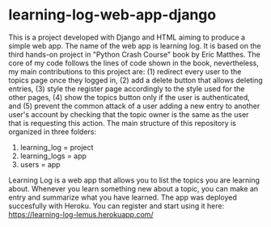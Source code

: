 # learning-log-web-app-django
This is a project developed with Django and HTML aiming to produce a simple web app. The name of the web app is learning log. It is based on the third hands-on project in "Python Crash Course" book by Eric Matthes. The core of my code follows the lines of code shown in the book, nevertheless, my main contributions to this project are: (1) redirect every user to the topics page once they logged in, (2) add a delete button that allows deleting entries, (3) style the register page accordingly to the style used for the other pages, (4) show the topics button only if the user is authenticated, and (5) prevent the common attack of a user adding a new entry to another user's account by checking that the topic owner is the same as the user that is requesting this action. The main structure of this repository is organized in three folders:

1. learning_log = project
2. learning_logs = app
3. users = app

Learning Log is a web app that allows you to list the topics you are learning about. Whenever you learn something new about a topic, you can make an entry and summarize what you have learned. The app was deployed succesfully with Heroku. You can register and start using it here: https://learning-log-lemus.herokuapp.com/
